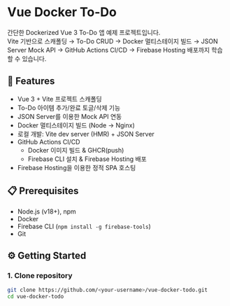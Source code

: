 # Vue Docker To-Do

간단한 Dockerized Vue 3 To-Do 앱 예제 프로젝트입니다.  
Vite 기반으로 스캐폴딩 → To-Do CRUD → Docker 멀티스테이지 빌드 → JSON Server Mock API → GitHub Actions CI/CD → Firebase Hosting 배포까지 학습할 수 있습니다.

## 🚀 Features
- Vue 3 + Vite 프로젝트 스캐폴딩
- To-Do 아이템 추가/완료 토글/삭제 기능
- JSON Server를 이용한 Mock API 연동
- Docker 멀티스테이지 빌드 (Node → Nginx)
- 로컬 개발: Vite dev server (HMR) + JSON Server
- GitHub Actions CI/CD
  - Docker 이미지 빌드 & GHCR(push)
  - Firebase CLI 설치 & Firebase Hosting 배포
- Firebase Hosting을 이용한 정적 SPA 호스팅

## 📋 Prerequisites
- Node.js (v18+), npm
- Docker
- Firebase CLI (`npm install -g firebase-tools`)
- Git

## ⚙️ Getting Started

### 1. Clone repository
```bash
git clone https://github.com/<your-username>/vue-docker-todo.git
cd vue-docker-todo
